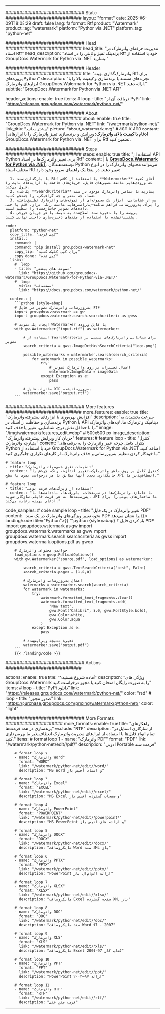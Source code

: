 
---
############################# Static ############################
layout: "format"
date:  2025-06-09T18:08:29
draft: false
lang: fa
format: Rtf
product: "Watermark"
product_tag: "watermark"
platform: "Python via .NET"
platform_tag: "python-net"

############################# Head ############################
head_title: "مدیریت حرفه‌ای واترمارک در اسناد Rtf"
head_description: "برندینگ تمیز و ثابتی را در اسناد Rtf خود با استفاده از GroupDocs.Watermark for Python via .NET بسازید."

############################# Header ############################
title: "واترمارک‌گذاری بهینه Rtf برای پروژه‌های Python" 
description: "تجربه‌های مستند با برندسازی و کیفیت بالا را با ابزارهای واترمارک GroupDocs.Watermark for Python via .NET ارائه دهید."
subtitle: "GroupDocs.Watermark for Python via .NET API" 

header_actions:
  enable: true
  items:
    #  loop
    - title: "دریافت آن از PyPi"
      link: "https://releases.groupdocs.com/watermark/python-net/"
      
############################# About ############################
about:
    enable: true
    title: "GroupDocs.Watermark for Python via .NET"
    link: "/watermark/python-net/"
    link_title: "بیشتر بدانید"
    picture: "about_watermark.svg" # 480 X 400
    content: |
       **ادغام با کیفیت بالای واترمارک:** ویرایش و برندسازی تمیز واترمارک را با ابزارهای GroupDocs.Watermark for Python via .NET برای Rtf تضمین کنید.

############################# Steps ############################
steps:
    enable: true
    title: "استفاده از API Python برای تغییر واترمارک‌ها در اسناد Rtf"
    content: |
      با **[GroupDocs.Watermark for Python via .NET](https://products.groupdocs.com/watermark/python-net/)**، توسعه‌دهندگان Python می‌توانند محتوای واترمارک را در انواع مختلف اسناد Rtf تغییر دهند. در اینجا یک راهنمای سریع وجود دارد:
      
      1. با بارگذاری سند Rtf با استفاده از کلاس **Watermarker** آغاز کنید که ورودی‌هایی مانند مسیرهای فایل، جریان‌های حافظه یا آرایه‌های بایت را قبول می‌کند.
      2. یک شیء **SearchCriteria** بسازید تا عناصر واترمارک موجود در سند شما، چه متنی و چه گرافیکی، را جستجو کنید.
      3. پس از شناسایی، ابزار یک مجموعه‌ای از نمونه‌های واترمارک تطبیق‌یافته را برای به‌روزرسانی فراهم می‌کند—پارامترهایی مانند رنگ، تراز، قلم یا حتی داده‌های تصویر جاسازی‌شده را تنظیم کنید.
      4. پروسه را با ذخیره سند اصلاح‌شده به دیسک یا هر جریان خروجی پشتیبانی‌شده با استفاده از متدهای ذخیره‌سازی داخلی نهایی کنید.
   
    code:
      platform: "python-net"
      copy_title: "کپی کردن"
      install:
        command: |
        command: "pip install groupdocs-watermark-net"
        copy_tip: "برای کپی کلیک کنید"
        copy_done: "کپی شده"
      links:
        #  loop
        - title: "نمونه های بیشتر"
          link: "https://github.com/groupdocs-watermark/GroupDocs.Watermark-for-Python-via-.NET/"
        #  loop
        - title: "مستندات"
          link: "https://docs.groupdocs.com/watermark/python-net/"
          
      content: |
        ```python {style=abap}
        # به‌روزرسانی واترمارک تصویر در فایل RTF
        import groupdocs.watermark as gw
        import groupdocs.watermark.search.searchcriteria as gwss

        # ایجاد یک نمونه Watermarker با فایل ورودی
        with gw.Watermarker("input.rtf") as watermarker:

            # استفاده از SearchCriteria برای شناسایی واترمارک‌های مبتنی بر تصویر
            search_criteria = gwss.ImageDctHashSearchCriteria("logo.png")

            possible_watermarks = watermarker.search(search_criteria)
                for watermark in possible_watermarks:
                    try:
                        # اعمال تغییرات بر روی واترمارک تصویر
                        watermark.ImageData = imageData
                    except Exception as e:
                        pass

            # صادرات فایل RTF به‌روزرسانی‌شده
            watermarker.save("output.rtf")
        ```     

############################# More features ############################
more_features:
  enable: true
  title: "افزایش بهره‌وری با ابزارهای پیشرفته واترمارک"
  description: "سرعت بخشیدن به برندسازی و حفاظت از اسناد در Python با API دینامیک واترمارک ما. لایه‌های واترمارک را با حداقل تلاش درج، شناسایی، تغییر یا حذف کنید."
  image: "/img/watermark/features_edit.webp" # 500x500 px
  image_description: "جریان کار ویرایش پیشرفته واترمارک"
  features:
    # feature loop
    - title: "کنترل یکپارچه واترمارک"
      content: "کنترل کامل چرخه عمر واترمارک را به برنامه‌های Python خود با استفاده از GroupDocs.Watermark for Python via .NET اضافه کنید. با خودکار کردن تنظیم، به‌روزرسانی و حذف واترمارک، از کارهای تکراری جلوگیری کنید."

    # feature loop
    - title: "تنظیمات دقیق خصوصیات واترمارک"
      content: "کنترل کامل بر روی ظاهر واترمارک—تغییر اندازه، رنگ، چرخش یا جایگذاری مجدد آنها مطابق با هر درخواست بصری با سطح API انعطاف‌پذیر ما."

    # feature loop
    - title: "استفاده از ویژگی‌های فرمت بومی"
      content: "با جاسازی واترمارک‌ها در سرصفحات، پاورقی‌ها، یادداشت‌ها یا پس‌زمینه‌ها به هر فرمت فایلی سازگار شوید. API ما ساختارهای بومی را برای ادغام بهینه رعایت می‌کند."
      
  code_samples:
    # code sample loop
    - title: "تغییر واترمارک در یک فایل PDF"
      content: |
        نحوه تغییر ویژگی‌های واترمارک در یک سند PDF را نشان می‌دهد.
        {{< landing/code title="Python">}}
        ```python {style=abap}
        # باز کردن فایل PDF
        import groupdocs.watermark as gw
        import groupdocs.watermark.watermarks as gww
        import groupdocs.watermark.search.searchcriteria as gwss
        import groupdocs.watermark.options.pdf as gwop

        # خواندن محتوای واترمارک
        load_options = gwop.PdfLoadOptions()
        with gw.Watermarker("source.pdf", load_options) as watermarker:

            search_criteria = gwss.TextSearchCriteria("test", False)
            search_criteria.pages = [1,5,8]

            # اعمال به‌روزرسانی واترمارک
            watermarks = watermarker.search(search_criteria)
            for watermark in watermarks:
                try:
                    watermark.formatted_text_fragments.clear()
                    watermark.formatted_text_fragments.add(
                        "New text", 
                        gww.Font("Calibri", 5.0, gww.FontStyle.bold), 
                        gww.Color.white, 
                        gww.Color.aqua
                    )
                except Exception as e:
                    pass
        
            # ذخیره نتیجه ویرایش‌شده
            watermarker.save("output.pdf")
        ```
        {{< /landing/code >}}


############################# Actions ############################

actions:
  enable: true
  title: "آماده شروع هستید؟"
  description: "ویژگی های GroupDocs.Watermark را به صورت رایگان امتحان کنید یا مجوز درخواست کنید"
  items:
    #  loop
    - title: "PyPi دانلود"
      link: "https://releases.groupdocs.com/watermark/python-net/"
      color: "red"
        #  loop
    - title: "صدور مجوز"
      link: "https://purchase.groupdocs.com/pricing/watermark/python-net/"
      color: "light"


############################# More Formats #####################
more_formats:
    enable: true
    title: "راهکارهای برندسازی در همه فرمت‌ها"
    exclude: "RTF"
    description: "از سازگاری استایل در تمام انواع فایل‌ها با استفاده از ابزارهای مدیریت واترمارک انعطاف‌پذیر ما بهره‌برداری کنید."
    items: 
        # format loop 1
        - name: "واترمارک PDF"
          format: "PDF"
          link: "/watermark/python-net/edit//pdf/"
          description: "ادوبی Portable فرمت سند"

        # format loop 2
        - name: "واترمارک Word"
          format: "WORD"
          link: "/watermark/python-net/edit//word/"
          description: "MS Word و اسناد آفیس باز"
          
        # format loop 3
        - name: "واترمارک Excel"
          format: "EXCEL"
          link: "/watermark/python-net/edit//excel/"
          description: "MS Excel و صفحات گسترده آفیس باز"

        # format loop 4
        - name: "واترمارک PowerPoint"
          format: "POWERPOINT"
          link: "/watermark/python-net/edit//powerpoint/"
          description: "MS PowerPoint و ارائه های آفیس باز"

        # format loop 5
        - name: "واترمارک DOCX"
          format: "DOCX"
          link: "/watermark/python-net/edit//docx/"
          description: "مایکروسافت Word سند XML باز"
          
        # format loop 6
        - name: "واترمارک PPTX"
          format: "PPTX"
          link: "/watermark/python-net/edit//pptx/"
          description: "PowerPoint ارائه اکس‌ام‌ال باز"
          
        # format loop 7
        - name: "واترمارک XLSX"
          format: "XLSX"
          link: "/watermark/python-net/edit//xlsx/"
          description: "مایکروسافت Excel صفحه گسترده XML باز"

        # format loop 8
        - name: "واترمارک DOC"
          format: "DOC"
          link: "/watermark/python-net/edit//doc/"
          description: "سند مایکروسافت Word 97 - 2007"

        # format loop 9
        - name: "واترمارک XLS"
          format: "XLS"
          link: "/watermark/python-net/edit//xls/"
          description: "مایکروسافت Excel کتاب کار 97-2003"

        # format loop 10
        - name: "واترمارک PPT"
          format: "PPT"
          link: "/watermark/python-net/edit//ppt/"
          description: "PowerPoint ارائه ۹۷—۲۰۰۳"

        # format loop 11
        - name: "واترمارک RTF"
          format: "RTF"
          link: "/watermark/python-net/edit//rtf/"
          description: "فرمت متن غنی"

---